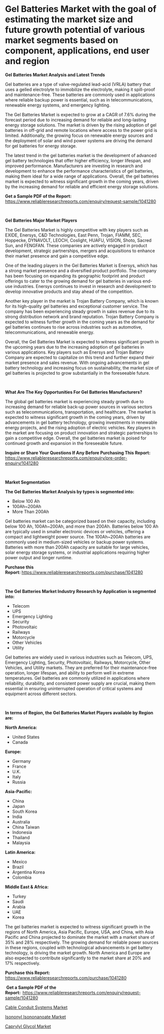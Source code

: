 <p><h1>Gel Batteries Market with the goal of estimating the market size and future growth potential of various market segments based on component, applications, end user and region</h1></p><p><strong>Gel Batteries Market Analysis and Latest Trends</strong></p>
<p><p>Gel batteries are a type of valve-regulated lead-acid (VRLA) battery that uses a gelled electrolyte to immobilize the electrolyte, making it spill-proof and maintenance-free. These batteries are commonly used in applications where reliable backup power is essential, such as in telecommunications, renewable energy systems, and emergency lighting.</p><p>The Gel Batteries Market is expected to grow at a CAGR of 7.6% during the forecast period due to increasing demand for reliable and long-lasting energy storage solutions. The market is driven by the rising adoption of gel batteries in off-grid and remote locations where access to the power grid is limited. Additionally, the growing focus on renewable energy sources and the deployment of solar and wind power systems are driving the demand for gel batteries for energy storage.</p><p>The latest trend in the gel batteries market is the development of advanced gel battery technologies that offer higher efficiency, longer lifespan, and improved performance. Manufacturers are investing in research and development to enhance the performance characteristics of gel batteries, making them ideal for a wide range of applications. Overall, the gel batteries market is expected to witness significant growth in the coming years, driven by the increasing demand for reliable and efficient energy storage solutions.</p></p>
<p><strong>Get a Sample PDF of the Report:&nbsp;</strong> <a href="https://www.reliableresearchreports.com/enquiry/request-sample/1041280">https://www.reliableresearchreports.com/enquiry/request-sample/1041280</a></p>
<p>&nbsp;</p>
<p><strong>Gel Batteries Major Market Players</strong></p>
<p><p>The Gel Batteries Market is highly competitive with key players such as EXIDE, Enersys, C&D Technologies, East Penn, Trojan, FIAMM, SEC, Hoppecke, DYNAVOLT, LEOCH, Coslight, HUAFU, VISION, Shoto, Sacred Sun, and FENGFAN. These companies are actively engaged in product development, strategic partnerships, mergers and acquisitions to enhance their market presence and gain a competitive edge.</p><p>One of the leading players in the Gel Batteries Market is Enersys, which has a strong market presence and a diversified product portfolio. The company has been focusing on expanding its geographic footprint and product offerings to cater to the growing demand for gel batteries in various end-use industries. Enersys continues to invest in research and development to develop innovative products and stay ahead of the competition.</p><p>Another key player in the market is Trojan Battery Company, which is known for its high-quality gel batteries and exceptional customer service. The company has been experiencing steady growth in sales revenue due to its strong distribution network and brand reputation. Trojan Battery Company is expected to witness further growth in the coming years as the demand for gel batteries continues to rise across industries such as automotive, telecommunications, and renewable energy.</p><p>Overall, the Gel Batteries Market is expected to witness significant growth in the upcoming years due to the increasing adoption of gel batteries in various applications. Key players such as Enersys and Trojan Battery Company are expected to capitalize on this trend and further expand their market presence and sales revenue. With ongoing advancements in gel battery technology and increasing focus on sustainability, the market size of gel batteries is projected to grow substantially in the foreseeable future.</p></p>
<p>&nbsp;</p>
<p><strong>What Are The Key Opportunities For Gel Batteries Manufacturers?</strong></p>
<p><p>The global gel batteries market is experiencing steady growth due to increasing demand for reliable back-up power sources in various sectors such as telecommunications, transportation, and healthcare. The market is expected to witness significant growth in the coming years, driven by advancements in gel battery technology, growing investments in renewable energy projects, and the rising adoption of electric vehicles. Key players in the market are focusing on product innovation and strategic partnerships to gain a competitive edge. Overall, the gel batteries market is poised for continued growth and expansion in the foreseeable future.</p></p>
<p><strong>Inquire or Share Your Questions If Any Before Purchasing This Report:</strong> <a href="https://www.reliableresearchreports.com/enquiry/pre-order-enquiry/1041280">https://www.reliableresearchreports.com/enquiry/pre-order-enquiry/1041280</a></p>
<p>&nbsp;</p>
<p><strong>Market Segmentation</strong></p>
<p><strong>The Gel Batteries Market Analysis by types is segmented into:</strong></p>
<p><ul><li>Below 100 Ah</li><li>100Ah~200Ah</li><li>More Than 200Ah</li></ul></p>
<p><p>Gel batteries market can be categorized based on their capacity, including below 100 Ah, 100Ah~200Ah, and more than 200Ah. Batteries below 100 Ah are typically used in smaller electronic devices or vehicles, offering a compact and lightweight power source. The 100Ah~200Ah batteries are commonly used in medium-sized vehicles or backup power systems. Batteries with more than 200Ah capacity are suitable for large vehicles, solar energy storage systems, or industrial applications requiring higher power output and longer runtime.</p></p>
<p><strong>Purchase this Report:&nbsp;</strong><a href="https://www.reliableresearchreports.com/purchase/1041280">https://www.reliableresearchreports.com/purchase/1041280</a></p>
<p>&nbsp;</p>
<p><strong>The Gel Batteries Market Industry Research by Application is segmented into:</strong></p>
<p><ul><li>Telecom</li><li>UPS</li><li>Emergency Lighting</li><li>Security</li><li>Photovoltaic</li><li>Railways</li><li>Motorcycle</li><li>Other Vehicles</li><li>Utility</li></ul></p>
<p><p>Gel batteries are widely used in various industries such as Telecom, UPS, Emergency Lighting, Security, Photovoltaic, Railways, Motorcycle, Other Vehicles, and Utility markets. They are preferred for their maintenance-free operation, longer lifespan, and ability to perform well in extreme temperatures. Gel batteries are commonly utilized in applications where reliability, durability, and consistent power supply are crucial, making them essential in ensuring uninterrupted operation of critical systems and equipment across different sectors.</p></p>
<p>&nbsp;</p>
<p><strong>In terms of Region, the Gel Batteries Market Players available by Region are:</strong></p>
<p>
    <p> <strong> North America: </strong>
        <ul>
            <li>United States</li>
            <li>Canada</li>
        </ul>
        </p> 
    <p> <strong> Europe: </strong>
        <ul>
            <li>Germany</li>
            <li>France</li>
            <li>U.K.</li>
            <li>Italy</li>
            <li>Russia</li>
        </ul>
        </p> 
    <p> <strong> Asia-Pacific: </strong>
        <ul>
            <li>China</li>
            <li>Japan</li>
            <li>South Korea</li>
            <li>India</li>
            <li>Australia</li>
            <li>China Taiwan</li>
            <li>Indonesia</li>
            <li>Thailand</li>
            <li>Malaysia</li>
        </ul>
        </p> 
    <p> <strong> Latin America: </strong>
        <ul>
            <li>Mexico</li>
            <li>Brazil</li>
            <li>Argentina Korea</li>
            <li>Colombia</li>
        </ul>
        </p> 
    <p> <strong> Middle East & Africa: </strong>
        <ul>
            <li>Turkey</li>
            <li>Saudi</li>
            <li>Arabia</li>
            <li>UAE</li>
            <li>Korea</li>
        </ul>
    </p>
    </p>
<p><p>The gel batteries market is expected to witness significant growth in the regions of North America, Asia Pacific, Europe, USA, and China, with Asia Pacific and China projected to dominate the market with a market share of 35% and 28% respectively. The growing demand for reliable power sources in these regions, coupled with technological advancements in gel battery technology, is driving the market growth. North America and Europe are also expected to contribute significantly to the market share at 20% and 17% respectively.</p></p>
<p><strong>Purchase this Report: </strong><a href="https://www.reliableresearchreports.com/purchase/1041280">https://www.reliableresearchreports.com/purchase/1041280</a></p>
<p>&nbsp;<strong>Get a Sample PDF of the Report:&nbsp;&nbsp;</strong><a href="https://www.reliableresearchreports.com/enquiry/request-sample/1041280">https://www.reliableresearchreports.com/enquiry/request-sample/1041280</a></p>
<p><strong></strong></p>
<p><p><a href="https://github.com/ChiragRp1/Market-Research-Report-List-4/blob/main/cable-conduit-systems-market.md">Cable Conduit Systems Market</a></p><p><a href="https://artistic-helicopter-ca9.notion.site/Isononyl-Isononanoate-Market-Research-Report-Reveals-The-Latest-Trends-And-Opportunities-of-this-Mar-5bf2bc8f043a427087d9c3a39a6fadd2">Isononyl Isononanoate Market</a></p><p><a href="https://valiant-lunge-8fe.notion.site/Caprylyl-Glycol-Market-Size-2024-2031-Global-Industrial-Analysis-Key-Geographical-Regions-Market-b035179b50fc4200afa1733a1563165a">Caprylyl Glycol Market</a></p></p>